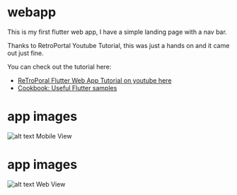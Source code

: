 # webapp

This is my first flutter web app, I have a simple landing page with a nav bar.

Thanks to RetroPortal Youtube Tutorial, this was just a hands on
and it came out just fine.

You can check out the tutorial here:

- [ReTroPoral Flutter Web App Tutorial on youtube here](https://www.youtube.com/watch?v=rpkKYQCioW0&t=133s)
- [Cookbook: Useful Flutter samples](https://flutter.dev/docs/cookbook)

# app images
![alt text](https://ibb.co/C2gjsYf)
Mobile View

# app images
![alt text](https://ibb.co/1nmJDrM)
Web View
